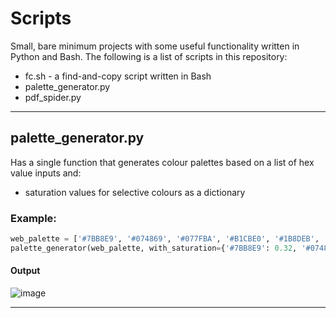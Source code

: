 # Scripts
Small, bare minimum projects with some useful functionality written in Python and Bash. The following is a list of scripts in this repository:
- fc.sh - a find-and-copy script written in Bash
- palette_generator.py
- pdf_spider.py
---
## palette_generator.py 
Has a single function that generates colour palettes based on a list of hex value inputs and:
- saturation values for selective colours as a dictionary 
### Example:
```python 
web_palette = ['#7BB8E9', '#074869', '#077FBA', '#B1CBE0', '#1B8DEB', '#9B9898', '#000000']
palette_generator(web_palette, with_saturation={'#7BB8E9': 0.32, '#074869': 0.54, '#1B8DEB': 0.16, '#9B9898': 0.7})
```
#### Output
![image](https://github.com/user-attachments/assets/23bd6174-890a-488d-bc8c-c810e25fe928)

--- 






